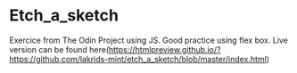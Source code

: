 # Etch_a_sketch
Exercice from The Odin Project using JS. Good practice using flex box. Live version can be found here(https://htmlpreview.github.io/?https://github.com/lakrids-mint/etch_a_sketch/blob/master/index.html)

